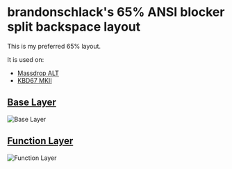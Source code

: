 # brandonschlack's 65% ANSI blocker split backspace layout

This is my preferred 65% layout.

It is used on:

* [Massdrop ALT](https://github.com/qmk/qmk_firmware/tree/master/keyboards/massdrop/alt)     
* [KBD67 MKII](https://github.com/qmk/qmk_firmware/tree/master/keyboards/kbdfans/kbd67/mkiirgb)  

## [Base Layer](http://www.keyboard-layout-editor.com/#/gists/a820c8629394f8f4c3943e6ee518d9a8)
![Base Layer](https://i.imgur.com/gPxDZl7.jpg)

## [Function Layer](http://www.keyboard-layout-editor.com/#/gists/8ca73a6d3bec8ce736f5db60edf31dcf)
![Function Layer](https://i.imgur.com/gNKHgWa.jpg)

